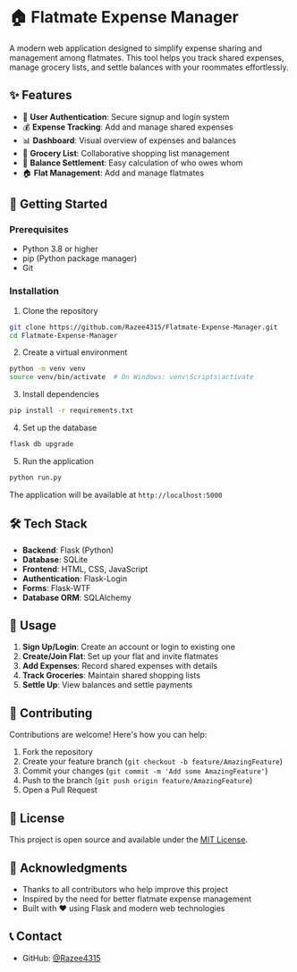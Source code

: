 # 🏠 Flatmate Expense Manager

A modern web application designed to simplify expense sharing and management among flatmates. This tool helps you track shared expenses, manage grocery lists, and settle balances with your roommates effortlessly.

## ✨ Features

- 👥 **User Authentication**: Secure signup and login system
- 💰 **Expense Tracking**: Add and manage shared expenses
- 📊 **Dashboard**: Visual overview of expenses and balances
- 🛒 **Grocery List**: Collaborative shopping list management
- 💸 **Balance Settlement**: Easy calculation of who owes whom
- 🏠 **Flat Management**: Add and manage flatmates

## 🚀 Getting Started

### Prerequisites

- Python 3.8 or higher
- pip (Python package manager)
- Git

### Installation

1. Clone the repository
```bash
git clone https://github.com/Razee4315/Flatmate-Expense-Manager.git
cd Flatmate-Expense-Manager
```

2. Create a virtual environment
```bash
python -m venv venv
source venv/bin/activate  # On Windows: venv\Scripts\activate
```

3. Install dependencies
```bash
pip install -r requirements.txt
```

4. Set up the database
```bash
flask db upgrade
```

5. Run the application
```bash
python run.py
```

The application will be available at `http://localhost:5000`

## 🛠️ Tech Stack

- **Backend**: Flask (Python)
- **Database**: SQLite
- **Frontend**: HTML, CSS, JavaScript
- **Authentication**: Flask-Login
- **Forms**: Flask-WTF
- **Database ORM**: SQLAlchemy

## 📱 Usage

1. **Sign Up/Login**: Create an account or login to existing one
2. **Create/Join Flat**: Set up your flat and invite flatmates
3. **Add Expenses**: Record shared expenses with details
4. **Track Groceries**: Maintain shared shopping lists
5. **Settle Up**: View balances and settle payments

## 🤝 Contributing

Contributions are welcome! Here's how you can help:

1. Fork the repository
2. Create your feature branch (`git checkout -b feature/AmazingFeature`)
3. Commit your changes (`git commit -m 'Add some AmazingFeature'`)
4. Push to the branch (`git push origin feature/AmazingFeature`)
5. Open a Pull Request

## 📝 License

This project is open source and available under the [MIT License](LICENSE).

## 🙏 Acknowledgments

- Thanks to all contributors who help improve this project
- Inspired by the need for better flatmate expense management
- Built with ❤️ using Flask and modern web technologies

## 📞 Contact

- GitHub: [@Razee4315](https://github.com/Razee4315)

